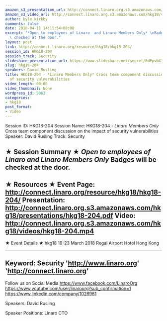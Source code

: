 ```yaml
---
amazon_s3_presentation_url: http://connect.linaro.org.s3.amazonaws.com/hkg18/presentations/hkg18-204.pdf
amazon_s3_video_url: http://connect.linaro.org.s3.amazonaws.com/hkg18/videos/hkg18-204.mp4
author: kyle.kirkby
comments: false
date: 2018-04-11 14:11:54+00:00
excerpt: "*Open to employees of Linaro  and Linaro Members Only* \nBadges will be\
  \ checked at the door."
layout: post
link: http://connect.linaro.org/resource/hkg18/hkg18-204/
session_id: HKG18-204
session_track: Security
slideshare_presentation_url: https://www.slideshare.net/secret/6dPpvbX1Um2YRi
slug: hkg18-204
speakers: David Rusling
title: HKG18-204 - *Linaro Members Only* Cross team component discussion on the impact
  of security vulnerabilities
video_length: 00:00
video_thumbnail: None
wordpress_id: 9063
categories:
- hkg18
post_format:
- Video
---
```


Session ID: HKG18-204
Session Name: HKG18-204 - *Linaro Members Only* Cross team component discussion on the impact of security vulnerabilities
Speaker: David Rusling
Track: Security


★ Session Summary ★
*Open to employees of Linaro  and Linaro Members Only* 
Badges will be checked at the door. 
---------------------------------------------------
★ Resources ★
Event Page: http://connect.linaro.org/resource/hkg18/hkg18-204/
Presentation: http://connect.linaro.org.s3.amazonaws.com/hkg18/presentations/hkg18-204.pdf
Video: http://connect.linaro.org.s3.amazonaws.com/hkg18/videos/hkg18-204.mp4
 ---------------------------------------------------
★ Event Details ★
hkg18
19-23 March 2018 
Regal Airport Hotel Hong Kong

---------------------------------------------------
Keyword: Security
'http://www.linaro.org'
'http://connect.linaro.org'
---------------------------------------------------
Follow us on Social Media
https://www.facebook.com/LinaroOrg
https://www.youtube.com/user/linaroorg?sub_confirmation=1
https://www.linkedin.com/company/1026961

Speakers: David Rusling

Speaker Positions: Linaro CTO



